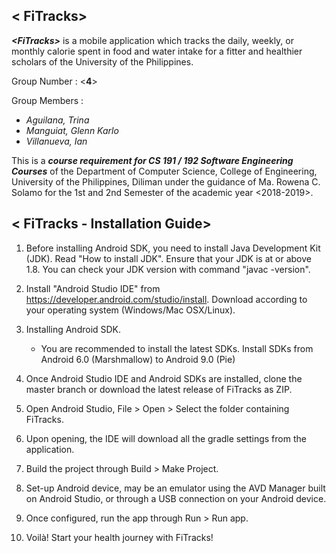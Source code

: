 ## &lt; FiTracks> 

**_&lt;FiTracks>_** is a mobile application which tracks the daily, weekly, or monthly calorie spent in food and water intake for a fitter and healthier scholars of the University of the Philippines.

Group Number : &lt;**4**> 

Group Members : 
- *Aguilana, Trina*
- *Manguiat, Glenn Karlo*
- *Villanueva, Ian*

This is a **_course requirement for CS 191 / 192 Software Engineering Courses_** of the Department of Computer Science, College of Engineering, University of the Philippines, Diliman under the guidance of Ma. Rowena C. Solamo for the 1st and 2nd Semester of the academic year &lt;2018-2019>.


## &lt; FiTracks - Installation Guide> 

1. Before installing Android SDK, you need to install Java Development Kit (JDK). Read "How to install JDK". Ensure that your JDK is at or above 1.8. You can check your JDK version with command "javac -version".

2. Install "Android Studio IDE" from https://developer.android.com/studio/install. Download according to your operating system (Windows/Mac OSX/Linux).

3. Installing Android SDK.
    - You are recommended to install the latest SDKs. Install SDKs from Android 6.0 (Marshmallow) to Android 9.0 (Pie)
    
4. Once Android Studio IDE and Android SDKs are installed, clone the master branch or download the latest release of FiTracks as ZIP.

5. Open Android Studio, File > Open > Select the folder containing FiTracks.

6. Upon opening, the IDE will download all the gradle settings from the application.

7. Build the project through Build > Make Project.

8. Set-up Android device, may be an emulator using the AVD Manager built on Android Studio, or through a USB connection on your Android device.

9. Once configured, run the app through Run > Run app.

10. Voilà! Start your health journey with FiTracks!

